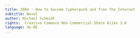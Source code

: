 ```yaml
---
title: 2064 - How to become Cypherpunk and free the Internet
subtitle: Novel
author: Michael Schmidt
rights:  Creative Commons Non-Commercial Share Alike 3.0
language: de-DE
...
```

